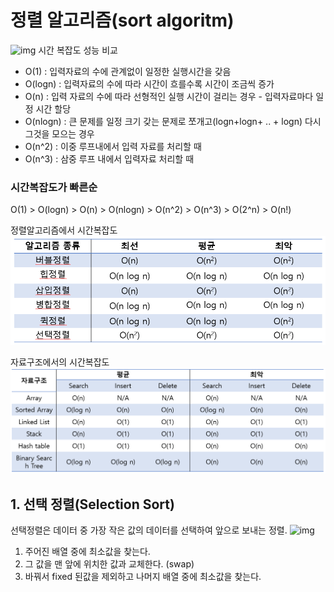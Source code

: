 # 정렬 알고리즘(sort algoritm)

![img](https://img1.daumcdn.net/thumb/R1280x0/?scode=mtistory2&fname=https%3A%2F%2Fblog.kakaocdn.net%2Fdn%2FbLkiqp%2FbtrPynMAclg%2FWMUb1dIKSR0tDtoPiUkAk0%2Fimg.png)
시간 복잡도 성능 비교

- O(1) : 입력자료의 수에 관계없이 일정한 실행시간을 갖음
- O(logn) : 입력자료의 수에 따라 시간이 흐를수록 시간이 조금씩 증가
- O(n) : 입력 자료의 수에 따라 선형적인 실행 시간이 걸리는 경우 - 입력자료마다 일정 시간 할당
- O(nlogn) : 큰 문제를 일정 크기 갖는 문제로 쪼개고(logn+logn+ .. + logn) 다시 그것을 모으는 경우
- O(n^2) : 이중 루프내에서 입력 자료를 처리할 때
- O(n^3) : 삼중 루프 내에서 입력자료 처리할 때

### 시간복잡도가 빠른순
O(1) > O(logn) > O(n) > O(nlogn) > O(n^2) > O(n^3) > O(2^n) > O(n!)

정렬알고리즘에서 시간복잡도
![img](https://raw.githubusercontent.com/junghyun100/junghyun100.github.io/master/images/%EC%8B%9C%EA%B0%84%EB%B3%B5%EC%9E%A1%EB%8F%84/%EC%8B%9C%EA%B0%84%EB%B3%B5%EC%9E%A1%EB%8F%84.PNG)

자료구조에서의 시간복잡도
![img](https://raw.githubusercontent.com/junghyun100/junghyun100.github.io/master/images/%EC%8B%9C%EA%B0%84%EB%B3%B5%EC%9E%A1%EB%8F%84/%EC%8B%9C%EA%B0%84%EB%B3%B5%EC%9E%A1%EB%8F%842.PNG)

## 1. 선택 정렬(Selection Sort)

선택정렬은 데이터 중 가장 작은 값의 데이터를 선택하여 앞으로 보내는 정렬.
![img](https://blog.kakaocdn.net/dn/cZQbUG/btrPyuSnfNC/Ko9PhsE7CRoJqEs5ZKN48K/img.gif)

1. 주어진 배열 중에 최소값을 찾는다.
2. 그 값을 맨 앞에 위치한 값과 교체한다. (swap)
3. 바꿔서 fixed 된값을 제외하고 나머지 배열 중에 최소값을 찾는다.
